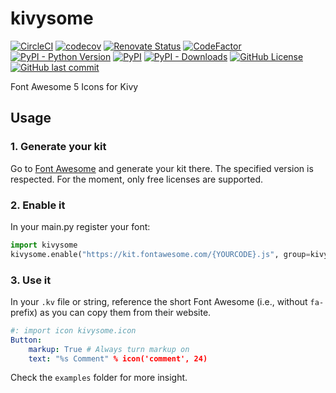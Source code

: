 # kivysome

[![CircleCI](https://circleci.com/gh/matfax/kivysome/tree/master.svg?style=shield)](https://circleci.com/gh/matfax/kivysome/tree/master)
[![codecov](https://codecov.io/gh/matfax/kivysome/branch/master/graph/badge.svg)](https://codecov.io/gh/matfax/kivysome)
[![Renovate Status](https://badges.renovateapi.com/github/matfax/kivysome)](https://renovatebot.com/)
[![CodeFactor](https://www.codefactor.io/repository/github/matfax/kivysome/badge)](https://www.codefactor.io/repository/github/matfax/kivysome)
[![PyPI - Python Version](https://img.shields.io/pypi/pyversions/kivysome)](https://pypi.org/project/kivysome/)
[![PyPI](https://img.shields.io/pypi/v/kivysome?color=%2339A7A6)](https://pypi.org/project/kivysome/)
[![PyPI - Downloads](https://img.shields.io/pypi/dm/kivysome?color=%231447F9)](https://pypistats.org/packages/kivysome)
[![GitHub License](https://img.shields.io/github/license/matfax/kivysome.svg)](https://github.com/matfax/kivysome/blob/master/LICENSE)
[![GitHub last commit](https://img.shields.io/github/last-commit/matfax/kivysome?color=%232954A5)](https://github.com/matfax/kivysome/commits/master)

Font Awesome 5 Icons for Kivy

## Usage

### 1. Generate your kit

Go to [Font Awesome](https://fontawesome.com/kits) and generate your kit there.
The specified version is respected.
For the moment, only free licenses are supported. 

### 2. Enable it

In your main.py register your font:

```python
import kivysome 
kivysome.enable("https://kit.fontawesome.com/{YOURCODE}.js", group=kivysome.FontGroup.SOLID)
```

### 3. Use it

In your `.kv` file or string, reference the short Font Awesome (i.e., without `fa-` prefix) as you can copy them from their website.

```yaml
#: import icon kivysome.icon
Button:
    markup: True # Always turn markup on
    text: "%s Comment" % icon('comment', 24)
```

Check the `examples` folder for more insight.
